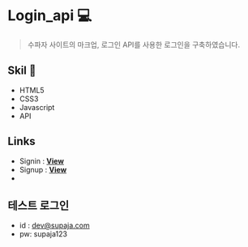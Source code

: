 # Login_api &#128187;

> 수파자 사이트의 마크업, 로그인 API를 사용한 로그인을 구축하였습니다.

## Skil 📃

- HTML5
- CSS3
- Javascript
- API

## Links
- Signin : [__View__](https://xururuca9797.github.io/login_api/signin.html) 
- Signup : [__View__](https://xururuca9797.github.io/login_api/signup.html) 
- 
## 테스트 로그인
- id : dev@supaja.com
- pw: supaja123
